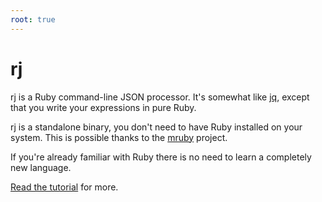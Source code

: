 ```yaml
---
root: true
---
```


# rj

rj is a Ruby command-line JSON processor.  It's somewhat like [jq], except
that you write your expressions in pure Ruby.

rj is a standalone binary, you don't need to have Ruby installed on your
system.  This is possible thanks to the [mruby] project.

If you're already familiar with Ruby there is no need to learn a completely
new language.

[Read the tutorial][tutorial] for more.

[jq]: https://stedolan.github.io/jq/
[mruby]: https://mruby.org/
[tutorial]: ./tutorial
